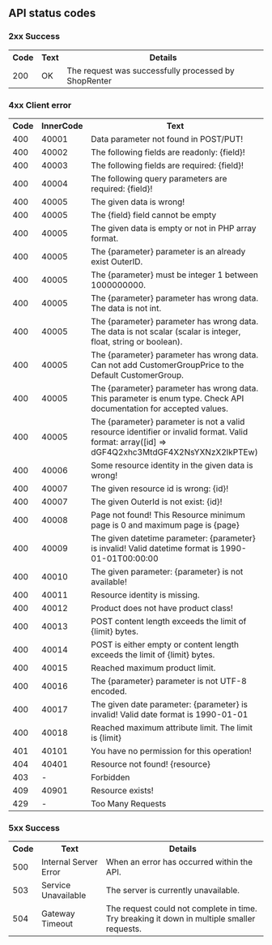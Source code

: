 ## API status codes

### 2xx Success

<table>
<tr>
<th>Code</th>
<th>Text</th>
<th>Details</th>
</tr> 
<tr>
<td>200</td>
<td>OK</td>
<td>The request was successfully processed by ShopRenter</td>
</tr>
</table>

### 4xx Client error

<table>
<tr>
<th>Code</th>
<th>InnerCode</th>
<th>Text</th>
</tr> 
<tr>
<td>400</td>
<td>40001</td>
<td>Data parameter not found in POST/PUT!</td>
</tr>
<tr>
<td>400</td>
<td>40002</td>
<td>The following fields are readonly: {field}!</td>
</tr>
<tr>
<td>400</td>
<td>40003</td>
<td>The following fields are required: {field}!</td>
</tr>
<tr>
<td>400</td>
<td>40004</td>
<td>The following query parameters are required: {field}!</td>
</tr>
<tr>
<td>400</td>
<td>40005</td>
<td>The given data is wrong!</td>
</tr>
<tr>
<td>400</td>
<td>40005</td>
<td>The {field} field cannot be empty</td>
</tr>  
<tr>
<td>400</td>
<td>40005</td>
<td>The given data is empty or not in PHP array format.</td>
</tr>
<tr>
<td>400</td>
<td>40005</td>
<td>The {parameter} parameter is an already exist OuterID.</td>
</tr>
<tr>
<td>400</td>
<td>40005</td>
<td>The {parameter} must be integer 1 between 1000000000.</td>
</tr>  
<tr>
<td>400</td>
<td>40005</td>
<td>The {parameter} parameter has wrong data. The data is not int.</td>
</tr>
<tr>
<td>400</td>
<td>40005</td>
<td>The {parameter} parameter has wrong data. The data is not scalar (scalar is integer, float, string or boolean).</td>
</tr>
<tr>
<td>400</td>
<td>40005</td>
<td>The {parameter} parameter has wrong data. Can not add CustomerGroupPrice to the Default CustomerGroup.</td>
</tr>
<tr>
<td>400</td>
<td>40005</td>
<td>The {parameter} parameter has wrong data. This parameter is enum type. Check API documentation for accepted values.</td>
</tr>
<tr>
<td>400</td>
<td>40005</td>
<td>The {parameter} parameter is not a valid resource identifier or invalid format. Valid format: array([id] => dGF4Q2xhc3MtdGF4X2NsYXNzX2lkPTEw)</td>
</tr>
<tr>
<td>400</td>
<td>40006</td>
<td>Some resource identity in the given data is wrong!</td>
</tr>
<tr>
<td>400</td>
<td>40007</td>
<td>The given resource id is wrong: {id}!</td>
</tr>
<tr>
<td>400</td>
<td>40007</td>
<td>The given OuterId is not exist: {id}!</td>
</tr>
<tr>
<td>400</td>
<td>40008</td>
<td>Page not found! This Resource minimum page is 0 and maximum page is {page}</td>
</tr>
<tr>
<td>400</td>
<td>40009</td>
<td>The given datetime parameter: {parameter} is invalid! Valid datetime format is 1990-01-01T00:00:00</td>
</tr>
<tr>
<td>400</td>
<td>40010</td>
<td>The given parameter: {parameter} is not available!</td>
</tr>
<tr>
<td>400</td>
<td>40011</td>
<td>Resource identity is missing.</td>
</tr>
<tr>
<td>400</td>
<td>40012</td>
<td>Product does not have product class!</td>
</tr>
<tr>
<td>400</td>
<td>40013</td>
<td>POST content length exceeds the limit of {limit} bytes.</td>
</tr>
<tr>
<td>400</td>
<td>40014</td>
<td>POST is either empty or content length exceeds the limit of {limit} bytes.</td>
</tr>
<tr>
<td>400</td>
<td>40015</td>
<td>Reached maximum product limit.</td>
</tr>
<tr>
<td>400</td>
<td>40016</td>
<td>The {parameter} parameter is not UTF-8 encoded.</td>
</tr>
<tr>
<td>400</td>
<td>40017</td>
<td>The given date parameter: {parameter} is invalid! Valid date format is 1990-01-01</td>
</tr>
<tr>
<td>400</td>
<td>40018</td>
<td>Reached maximum attribute limit. The limit is {limit}</td>
</tr>
<tr>
<td>401</td>
<td>40101</td>
<td>You have no permission for this operation!</td>
</tr>
<tr>
<td>404</td>
<td>40401</td>
<td>Resource not found! {resource}</td>
</tr>
<tr>
<td>403</td>
<td>-</td>
<td>Forbidden</td>
</tr>
<tr>
<td>409</td>
<td>40901</td>
<td>Resource exists!</td>
</tr>
<tr>
<td>429</td>
<td>-</td>
<td>Too Many Requests</td>
</tr>
</table>

### 5xx Success

<table>
<tr>
<th>Code</th>
<th>Text</th>
<th>Details</th>
</tr>
<tr>
<td>500</td>
<td>Internal Server Error</td>
<td>When an error has occurred within the API.</td>
</tr>
<tr>
<td>503</td>
<td>Service Unavailable</td>
<td>The server is currently unavailable.</td>
</tr>
<tr>
<td>504</td>
<td>Gateway Timeout</td>
<td>The request could not complete in time. Try breaking it down in multiple smaller requests.</td>
</tr>
</table>